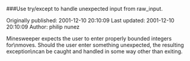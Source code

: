###Use try/except to handle unexpected input from raw_input.

Originally published: 2001-12-10 20:10:09
Last updated: 2001-12-10 20:10:09
Author: philip nunez

Minesweeper expects the user to enter properly bounded integers for\nmoves.  Should the user enter something unexpected, the resulting exception\ncan be caught and handled in some way other than exiting.